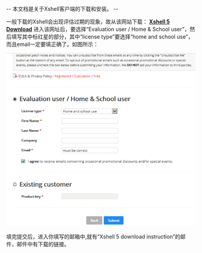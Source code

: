 -- 本文档是关于Xshell客户端的下载和安装。 --

一般下载的Xshell会出现评估过期的现象，故从该网站下载：
[**Xshell 5 Download**](https://www.netsarang.com/download/down_form.html?code=522)
进入该网址后，要选择“Evaluation user / Home & School user”，然后填写其中标红星的部分，其中“license type”要选择“home and school use”，而且email一定要填正确了。如图所示：

![](images/shell5xiazai.png)

填完提交后，进入你填写的邮箱中,就有“Xshell 5 download instruction”的邮件，邮件中有下载的链接。
